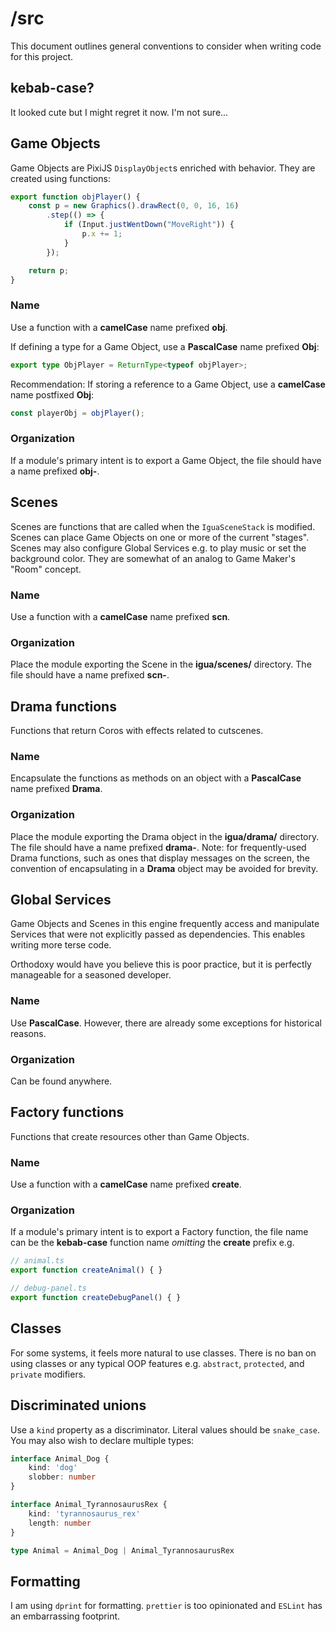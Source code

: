 # /src
This document outlines general conventions to consider when writing code for this project.

## kebab-case?
It looked cute but I might regret it now. I'm not sure...

## Game Objects
Game Objects are PixiJS `DisplayObject`s enriched with behavior. They are created using functions:
```ts
export function objPlayer() {
    const p = new Graphics().drawRect(0, 0, 16, 16)
        .step(() => {
            if (Input.justWentDown("MoveRight")) {
                p.x += 1;
            }
        });

    return p;
}
```

### Name
Use a function with a **camelCase** name prefixed **obj**.

If defining a type for a Game Object, use a **PascalCase** name prefixed **Obj**:
```ts
export type ObjPlayer = ReturnType<typeof objPlayer>;
```

Recommendation: If storing a reference to a Game Object, use a **camelCase** name postfixed **Obj**:
```ts
const playerObj = objPlayer();
```

### Organization
If a module's primary intent is to export a Game Object, the file should have a name prefixed **obj-**.


## Scenes
Scenes are functions that are called when the `IguaSceneStack` is modified.
Scenes can place Game Objects on one or more of the current "stages". Scenes may also configure Global Services e.g. to play music or set the background color.
They are somewhat of an analog to Game Maker's "Room" concept.

### Name
Use a function with a **camelCase** name prefixed **scn**.

### Organization
Place the module exporting the Scene in the **igua/scenes/** directory. The file should have a name prefixed **scn-**.


## Drama functions
Functions that return Coros with effects related to cutscenes.

### Name
Encapsulate the functions as methods on an object with a **PascalCase** name prefixed **Drama**.

### Organization
Place the module exporting the Drama object in the **igua/drama/** directory. The file should have a name prefixed **drama-**.
Note: for frequently-used Drama functions, such as ones that display messages on the screen, the convention of encapsulating in a **Drama** object may be avoided for brevity.


## Global Services
Game Objects and Scenes in this engine frequently access and manipulate Services that were not explicitly passed as dependencies.
This enables writing more terse code.

Orthodoxy would have you believe this is poor practice, but it is perfectly manageable for a seasoned developer.

### Name
Use **PascalCase**. However, there are already some exceptions for historical reasons.

### Organization
Can be found anywhere.


## Factory functions
Functions that create resources other than Game Objects.

### Name
Use a function with a **camelCase** name prefixed **create**.

### Organization
If a module's primary intent is to export a Factory function, the file name can be the **kebab-case** function name *omitting* the **create** prefix e.g.
```ts
// animal.ts
export function createAnimal() { }

// debug-panel.ts
export function createDebugPanel() { }
```


## Classes
For some systems, it feels more natural to use classes. There is no ban on using classes or any typical OOP features e.g. `abstract`, `protected`, and `private` modifiers.

## Discriminated unions

Use a `kind` property as a discriminator. Literal values should be `snake_case`. You may also wish to declare multiple types:

```ts
interface Animal_Dog {
    kind: 'dog'
    slobber: number
}

interface Animal_TyrannosaurusRex {
    kind: 'tyrannosaurus_rex'
    length: number
}

type Animal = Animal_Dog | Animal_TyrannosaurusRex

```

## Formatting
I am using `dprint` for formatting. `prettier` is too opinionated and `ESLint` has an embarrassing footprint.